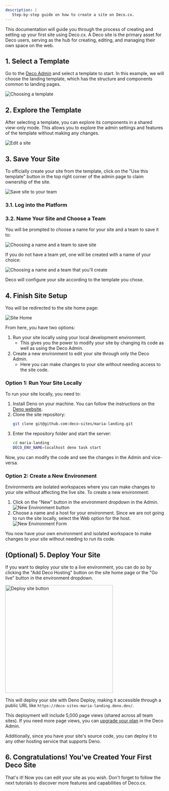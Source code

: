 ```yaml
---
description: |
   Step-by-step guide on how to create a site on Deco.cx.
---
```


This documentation will guide you through the process of creating and setting up your first site using Deco.cx. A Deco site is the primary asset for Deco users, serving as the hub for creating, editing, and managing their own space on the web.

## 1. Select a Template

Go to the [Deco Admin](https://admin.deco.cx/spaces/new) and select a template to start. In this example, we will choose the landing template, which has the structure and components common to landing pages.

![Choosing a template](/docs/getting-started/creating-site/choose-template.png)

## 2. Explore the Template

After selecting a template, you can explore its components in a shared view-only mode. This allows you to explore the admin settings and features of the template without making any changes.

![Edit a site](/docs/getting-started/creating-site/site-editor.png)

## 3. Save Your Site

To officially create your site from the template, click on the "Use this template" button in the top right corner of the admin page to claim ownership of the site.

![Save site to your team](/docs/getting-started/creating-site/save-site-btn.png)

### 3.1. Log into the Platform

### 3.2. Name Your Site and Choose a Team

You will be prompted to choose a name for your site and a team to save it to:

![Choosing a name and a team to save site](/docs/getting-started/creating-site/save-site.png)

If you do not have a team yet, one will be created with a name of your choice:

![Choosing a name and a team that you'll create](/docs/getting-started/creating-site/save-site-and-team.png)

Deco will configure your site according to the template you chose.

## 4. Finish Site Setup

You will be redirected to the site home page:

![Site Home](/docs/getting-started/creating-site/site-home.png)

From here, you have two options:
1. Run your site locally using your local development environment.
   - This gives you the power to modify your site by changing its code as well as using the Deco Admin.
2. Create a new environment to edit your site through only the Deco Admin.
   - Here you can make changes to your site without needing access to the site code.

### Option 1: Run Your Site Locally

To run your site locally, you need to:

1. Install Deno on your machine. You can follow the instructions on the [Deno website](https://deno.land/).
2. Clone the site repository:
   ```bash
   git clone git@github.com:deco-sites/maria-landing.git
   ```
3. Enter the repository folder and start the server:
   ```bash
   cd maria-landing
   DECO_ENV_NAME=localhost deno task start
   ```

Now, you can modify the code and see the changes in the Admin and vice-versa.

### Option 2: Create a New Environment

Environments are isolated workspaces where you can make changes to your site without affecting the live site. To create a new environment:

1. Click on the "New" button in the environment dropdown in the Admin.
   ![New Environment button](/docs/getting-started/creating-site/new-env-btn.png)
2. Choose a name and a host for your environment. Since we are not going to run the site locally, select the Web option for the host.
   ![New Environment Form](/docs/getting-started/creating-site/new-env-form.png)

You now have your own environment and isolated workspace to make changes to your site without needing to run its code.

## (Optional) 5. Deploy Your Site

If you want to deploy your site to a live environment, you can do so by clicking the "Add Deco Hosting" button on the site home page or the "Go live" button in the environment dropdown.

<img src="/docs/getting-started/creating-site/go-live-btn.png" alt="Deploy site button" width="340"/>

This will deploy your site with Deno Deploy, making it accessible through a public URL like `https://deco-sites-maria-landing.deno.dev/`.

This deployment will include 5,000 page views (shared across all team sites). If you need more page views, you can [upgrade your plan](https://deco.cx/en/pricing) in the Deco Admin.

Additionally, since you have your site's source code, you can deploy it to any other hosting service that supports Deno.

## 6. Congratulations! You've Created Your First Deco Site

That's it! Now you can edit your site as you wish. Don't forget to follow the next tutorials to discover more features and capabilities of Deco.cx.